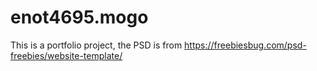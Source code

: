 # enot4695.mogo
This is a portfolio project, the PSD is from https://freebiesbug.com/psd-freebies/website-template/
